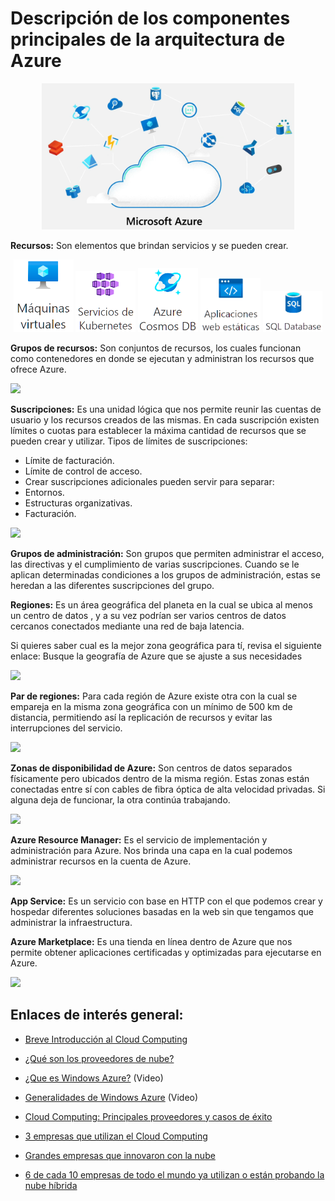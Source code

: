 # Descripción de los componentes principales de la arquitectura de Azure

<center>
<img src="https://raw.githubusercontent.com/jeovani-microsoft/Reto_Semana_1/main/assets/01-Azure.png"  width="80%"/>
</center>

**Recursos:** Son elementos que brindan servicios y se pueden crear.
<center>
<img src="https://raw.githubusercontent.com/jeovani-microsoft/Reto_Semana_1/main/assets/Servicios/Maq_virtuales.png"  width="19%"/>
  <img src="https://raw.githubusercontent.com/jeovani-microsoft/Reto_Semana_1/main/assets/Servicios/Kubernetes.png"  width="19%"/>
  <img src="https://raw.githubusercontent.com/jeovani-microsoft/Reto_Semana_1/main/assets/Servicios/Cosmos.png"  width="19%"/>
  <img src="https://raw.githubusercontent.com/jeovani-microsoft/Reto_Semana_1/main/assets/Servicios/Apps_web.png"  width="19%"/>
  <img src="https://raw.githubusercontent.com/jeovani-microsoft/Reto_Semana_1/main/assets/Servicios/SQL.png"  width="19%"/>
</center>


**Grupos de recursos:** Son conjuntos de recursos, los cuales funcionan como contenedores en donde se ejecutan y administran los recursos que ofrece Azure.

<img src="https://raw.githubusercontent.com/jeovani-microsoft/Reto_Semana_1/main/assets/Servicios/03_group"  width="80%"/>


**Suscripciones:** Es una unidad lógica que nos permite reunir las cuentas de usuario y los recursos creados de las mismas. En cada suscripción existen límites o cuotas para establecer la máxima cantidad de recursos que se pueden crear y utilizar.
Tipos de límites de suscripciones:
* Límite de facturación.
* Límite de control de acceso.
* Crear suscripciones adicionales pueden servir para separar:
* Entornos.
* Estructuras organizativas.
* Facturación.

<img src="https://raw.githubusercontent.com/jeovani-microsoft/Reto_Semana_1/main/assets/Servicios/03_suscr.png"  width="80%"/>


**Grupos de administración:** Son grupos que permiten administrar el acceso, las directivas y el cumplimiento de varias suscripciones. Cuando se le aplican determinadas condiciones a los grupos de administración, estas se heredan a las diferentes suscripciones del grupo.

**Regiones:** Es un área geográfica del planeta en la cual se ubica al menos un centro de datos , y a su vez podrían ser varios centros de datos cercanos conectados mediante una red de baja latencia.

Si quieres saber cual es la mejor zona geográfica para tí, revisa el siguiente enlace: Busque la geografía de Azure que se ajuste a sus necesidades

<img src="https://raw.githubusercontent.com/jeovani-microsoft/Reto_Semana_1/main/assets/Servicios/03_regions.png"  width="80%"/>


**Par de regiones:** Para cada región de Azure existe otra con la cual se empareja en la misma zona geográfica con un mínimo de 500 km de distancia, permitiendo así la replicación de recursos y evitar las interrupciones del servicio.

<img src="https://raw.githubusercontent.com/jeovani-microsoft/Reto_Semana_1/main/assets/Servicios/par_regiones.gif"  width="80%"/>


**Zonas de disponibilidad de Azure:** Son centros de datos separados físicamente pero ubicados dentro de la misma región. Estas zonas están conectadas entre sí con cables de fibra óptica de alta velocidad privadas. Si alguna deja de funcionar, la otra continúa trabajando.

<img src="https://raw.githubusercontent.com/jeovani-microsoft/Reto_Semana_1/main/assets/Servicios/03_zonas.png"  width="80%"/>


**Azure Resource Manager:** Es el servicio de implementación y administración para Azure. Nos brinda una capa en la cual podemos administrar recursos en la cuenta de Azure.

<img src="https://raw.githubusercontent.com/jeovani-microsoft/Reto_Semana_1/main/assets/Servicios/resource_manager.png"  width="80%"/>

**App Service:** Es un servicio con base en HTTP con el que podemos crear y hospedar diferentes soluciones basadas en la web sin que tengamos que administrar la infraestructura.

**Azure Marketplace:** Es una tienda en línea dentro de Azure que nos permite obtener aplicaciones certificadas y optimizadas para ejecutarse en Azure.

<img src="https://raw.githubusercontent.com/jeovani-microsoft/Reto_Semana_1/main/assets/Servicios/amp_homepage_learn.png"  width="80%"/>


## Enlaces de interés general:
* [Breve Introducción al Cloud Computing](https://www.threepoints.com/es/breve-introduccion-al-cloud-computing)

* [¿Qué son los proveedores de nube?](https://www.redhat.com/es/topics/cloud-computing/what-are-cloud-providers)

* [¿Que es Windows Azure?](https://youtu.be/x-8LDoZksns) (Video)

* [Generalidades de Windows Azure](https://youtu.be/qp1IEk8-m8w) (Video)

* [Cloud Computing: Principales proveedores y casos de éxito](https://youtu.be/qp1IEk8-m8w)

* [3 empresas que utilizan el Cloud Computing](https://youtu.be/qp1IEk8-m8w)

* [Grandes empresas que innovaron con la nube](https://www.esourcecapital.com/posts/grandes-empresas-que-innovaron-con-la-nube)

* [6 de cada 10 empresas de todo el mundo ya utilizan o están probando la nube híbrida](https://www.esourcecapital.com/posts/grandes-empresas-que-innovaron-con-la-nube)
